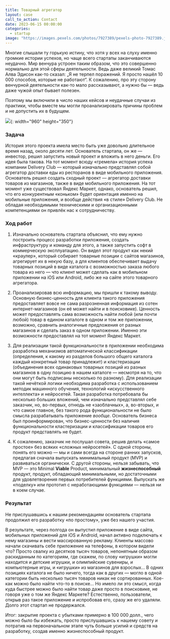 ```yaml
---
title: Товарный агрегатор
layout: case
call_to_action: Contact
date: 2023-06-15 00:00:00
categories:
  - startup
image: "https://images.pexels.com/photos/7927389/pexels-photo-7927389.jpeg?auto=compress&cs=tinysrgb&w=600"
---
```


Многие слышали ту горькую истину, что хотя у всех на слуху именно громкие истории успехов, но чаще всего стартапы заканчиваются неудачно. Мир венчура устроен таким образом, что это совершенно нормально для этой сферы деятельности. Ведь даже великий Томас Алва Эдисон как-то сказал: „Я не терпел поражений. Я просто нашёл 10 000 способов, которые не работают“.
К сожалению, про эту сторону венчурной деятельности как-то мало рассказывают, а нужно бы — ведь даже чужой опыт бывает полезен.

Поэтому мы включили в число наших кейсов и неудачные случаи из практики, чтобы вместе мы могли проанализировать причины проблем и не допустить их в будущем.

![](https://images.pexels.com/photos/7927389/pexels-photo-7927389.jpeg?auto=compress&cs=tinysrgb&w=960){: width="960" height="350"}

### Задача

История этого проекта имела место быть уже довольно длительное время назад, около десяти лет. Основатель стартапа, он же — инвестор, решил запустить новый проект и вложить в него деньги. Его идея была такова. На тот момент всюду «гремела» история успеха компании Delivery Club — который изначально представлял собой агрегатор доставки еды из ресторанов в виде мобильного приложения. Основатель решил создать сходный проект — агрегатор доставки товаров из магазинов, также в виде мобильного приложения. На тот момент уже существовал Яндекс Маркет, однако, основатель решил, что его конкурентным «коньком» будет ориентация именно на мобильные приложения, и вообще действия «в стиле» Delivery Club. Не обладая необходимыми техническими и организационными компетенциями он привлёк нас к сотрудничеству.

### Ход работ

1. Изначально основатель стартапа объяснил, что ему нужно построить процесс разработки приложения, создать инфраструктуру и команду для этого, а также запустить софт в коммерческую эксплуатацию. Он видел этот продукт как некий «краулер», который собирает товарные позиции с сайтов магазинов, агрегирует их в некую базу, а для клиентов обеспечивает выдачу товарных позиций в виде каталога с возможностью заказа любого товара из него — что клиент может сделать как в мобильном приложении на iOS или Android, либо же на сайте этого товарного агрегатора.

2. Проанализировав всю информацию, мы пришли к такому выводу. Основную бизнес-ценность для клиента такого приложения предоставляет вовсе не сама разрозненная информация из сотен интернет-магазинов (он её может найти и в поисковике). Ценность может предоставлять сама возможность найти любой (или почти любой) товар в едином каталоге в одном и том же приложении, возможно, сравнить аналогичные предложения от разных магазинов и сделать заказ в одном приложении. Именно эти возможности предоставлял на тот момент Яндекс Маркет.

3. Для реализации такой функциональности в приложении необходима разработка механизмов автоматической классификации (определения, к какому из разделов большого общего каталога каждый конкретный товар принадлежит) и кластеризации (объединения всех одинаковых товарных позиций из разных магазинов в одну позицию в нашем каталоге — несмотря на то, что они могут быть подписаны несколько по разному). Для реализации такой нечёткой логики необходима разработка с использованием методик машинного обучения, технологий «искусственного интеллекта» и нейросетей. Такая разработка потребовала бы несколько больших вложений, чем изначально представлял себе заказчик, но, во-первых, отнюдь не «заоблачных», а, во-вторых, и что самое главное, без такого рода функциональности не было смысла разрабатывать приложение *вообще*. Основатель бизнеса был проинформирован, что бизнес-ценности без наличия функциональности кластеризации и классификации товаров его продукт представлять не будет.

4. К сожалению, заказчик не послушал совета, решив делать «самое простое» без всяких «сложных нейросетей». С одной стороны, понять его можно — мы и сами всегда на стороне ранних запусков, предлагая сначала выпускать минимальный продукт (MVP) и развиваться органически. С другой стороны, нельзя забывать, что MVP — это Minimal **Viable** Product, минимальный **жизнеспособный** продукт, продукт, обладающий минимальными, но достаточными для удовлетворения первых потребителей функциями. Выпускать же «поделку» или прототип с неработающими функциями — нельзя ни в коем случае.

### Результат

Не прислушавшись к нашим рекомендациям основатель стартапа продолжил его разработку «по простому», уже без нашего участия.

В результате, через полгода он выпустил приложение в виде сайта, мобильных приложений для iOS и Android, начал активно подключать к нему магазины и вести массированную рекламу. Клиенты массово начали скачивать себе приложение на телефоны, в котором видели что? Просто свалку из десятков тысяч товаров, непонятным образом раскиданным по категориям, где скажем, по слову «игрушки» могли находится и детские игрушки, и олимпийские сувениры, и компьютерные игры, и «игрушки» из магазинов для взрослых… В одних позициях каталога не было ничего, тогда как в других — могло в одной категории быть несколько тысяч товаров никак не сортированных. Кое-как можно было найти что-то в поиске… Но имело ли это смысл, когда куда быстрее можно было найти товар даже просто в поисковике, не говоря уже о том же Яндекс Маркете? Естественно, пользователи, открыв раз такое приложение и испробовав его, сразу же его удаляли. Долго этот стартап не продержался.  

Итог: закрытие проекта с убытками примерно в 100 000 долл., чего можно было бы избежать, просто прислушавшись к нашему совету и потратив на первоначальном этапе чуть больше усилий и средств на разработку, создав именно жизнеспособный продукт.
